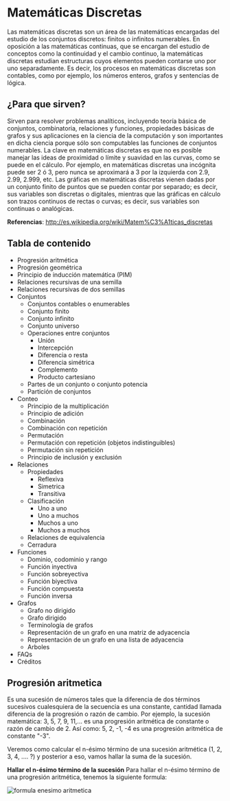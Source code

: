 # Matemáticas Discretas
Las matemáticas discretas son un área de las matemáticas encargadas del estudio de los conjuntos discretos: finitos o infinitos numerables. En oposición a las matemáticas continuas, que se encargan del estudio de conceptos como la continuidad y el cambio continuo, la matemáticas discretas estudian estructuras cuyos elementos pueden contarse uno por uno separadamente. Es decir, los procesos en matemáticas discretas son contables, como por ejemplo, los números enteros, grafos y sentencias de lógica.

## ¿Para que sirven?
Sirven para resolver problemas analíticos, incluyendo teoría básica de conjuntos, combinatoria, relaciones y funciones, propiedades básicas de grafos y sus aplicaciones en la ciencia de la computación y son importantes en dicha ciencia porque sólo son computables las funciones de conjuntos numerables. La clave en matemáticas discretas es que no es posible manejar las ideas de proximidad o límite y suavidad en las curvas, como se puede en el cálculo. Por ejemplo, en matemáticas discretas una incógnita puede ser 2 ó 3, pero nunca se aproximará a 3 por la izquierda con 2.9, 2.99, 2.999, etc. Las gráficas en matemáticas discretas vienen dadas por un conjunto finito de puntos que se pueden contar por separado; es decir, sus variables son discretas o digitales, mientras que las gráficas en cálculo son trazos continuos de rectas o curvas; es decir, sus variables son continuas o analógicas.

**Referencias**:
http://es.wikipedia.org/wiki/Matem%C3%A1ticas_discretas

## Tabla de contenido

- Progresión aritmética
- Progresión geométrica
- Principio de inducción matemática (PIM)
- Relaciones recursivas de una semilla
- Relaciones recursivas de dos semillas
- Conjuntos
    - Conjuntos contables o enumerables
    - Conjunto finito
    - Conjunto infinito
    - Conjunto universo
  - Operaciones entre conjuntos
    - Unión
    - Intercepción
    - Diferencia o resta
    - Diferencia simétrica
    - Complemento
    - Producto cartesiano
  - Partes de un conjunto o conjunto potencia
  - Partición de conjuntos
- Conteo
  - Principio de la multiplicación
  - Principio de adición
  - Combinación
  - Combinación con repetición
  - Permutación
  - Permutación con repetición (objetos indistinguibles)
  - Permutación sin repetición
  - Principio de inclusión y exclusión
- Relaciones
  - Propiedades
    - Reflexiva
    - Simetrica
    - Transitiva
  - Clasificación
    - Uno a uno
    - Uno a muchos
    - Muchos a uno
    - Muchos a muchos
  - Relaciones de equivalencia
  - Cerradura
- Funciones
  - Dominio, codominio y rango
  - Función inyectiva
  - Función sobreyectiva
  - Función biyectiva
  - Función compuesta
  - Función inversa
- Grafos
  - Grafo no dirigido
  - Grafo dirigido
  - Terminología de grafos
  - Representación de un grafo en una matriz de adyacencia
  - Representación de un grafo en una lista de adyacencia
  - Arboles
- FAQs
- Créditos

## Progresión aritmetica
Es una sucesión de números tales que la diferencia de dos términos sucesivos cualesquiera de la secuencia es una constante, cantidad llamada diferencia de la progresión o razón de cambio. Por ejemplo, la sucesión matemática: 3, 5, 7, 9, 11,... es una progresión aritmética de constante o razón de cambio de 2. Así como: 5, 2, -1, -4 es una progresión aritmética de constante "-3".

Veremos como calcular el n-ésimo término de una sucesión aritmética (1, 2, 3, 4, .... ?) y posterior a eso, vamos hallar la suma de la sucesión.

**Hallar el n-ésimo término de la sucesión**
Para hallar el n-ésimo término de una progresión aritmética, tenemos la siguiente formula:

![formula enesimo aritmetica](https://raw.githubusercontent.com/victorhtorres/SoyInformatico/master/MatematicasDiscretas/Images/formula-enesimo-artimetica.png)

